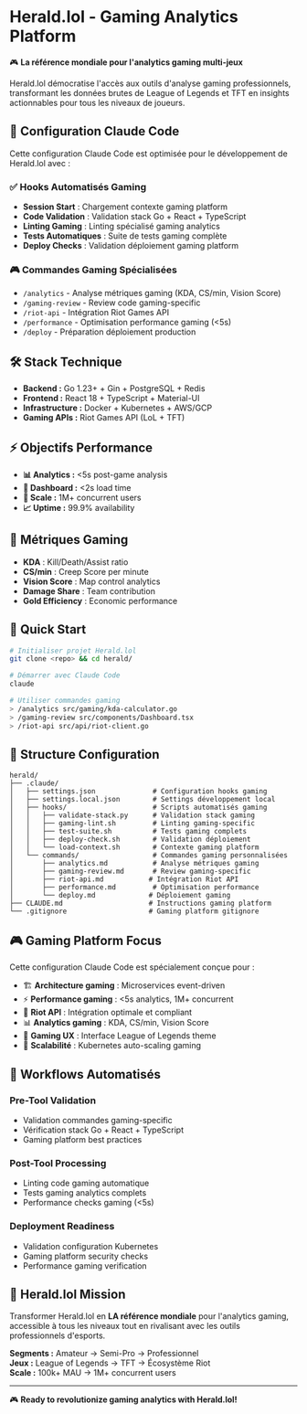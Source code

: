 # Herald.lol - Gaming Analytics Platform

🎮 **La référence mondiale pour l'analytics gaming multi-jeux**

Herald.lol démocratise l'accès aux outils d'analyse gaming professionnels, transformant les données brutes de League of Legends et TFT en insights actionnables pour tous les niveaux de joueurs.

## 🚀 Configuration Claude Code

Cette configuration Claude Code est optimisée pour le développement de Herald.lol avec :

### ✅ **Hooks Automatisés Gaming**
- **Session Start** : Chargement contexte gaming platform
- **Code Validation** : Validation stack Go + React + TypeScript
- **Linting Gaming** : Linting spécialisé gaming analytics
- **Tests Automatiques** : Suite de tests gaming complète
- **Deploy Checks** : Validation déploiement gaming platform

### 🎮 **Commandes Gaming Spécialisées**
- `/analytics` - Analyse métriques gaming (KDA, CS/min, Vision Score)
- `/gaming-review` - Review code gaming-specific
- `/riot-api` - Intégration Riot Games API
- `/performance` - Optimisation performance gaming (<5s)
- `/deploy` - Préparation déploiement production

## 🛠️ Stack Technique

- **Backend :** Go 1.23+ + Gin + PostgreSQL + Redis
- **Frontend :** React 18 + TypeScript + Material-UI
- **Infrastructure :** Docker + Kubernetes + AWS/GCP
- **Gaming APIs :** Riot Games API (LoL + TFT)

## ⚡ Objectifs Performance

- **📊 Analytics :** <5s post-game analysis
- **🚀 Dashboard :** <2s load time  
- **👥 Scale :** 1M+ concurrent users
- **📈 Uptime :** 99.9% availability

## 🎯 Métriques Gaming

- **KDA** : Kill/Death/Assist ratio
- **CS/min** : Creep Score per minute
- **Vision Score** : Map control analytics
- **Damage Share** : Team contribution
- **Gold Efficiency** : Economic performance

## 🚀 Quick Start

```bash
# Initialiser projet Herald.lol
git clone <repo> && cd herald/

# Démarrer avec Claude Code
claude

# Utiliser commandes gaming
> /analytics src/gaming/kda-calculator.go
> /gaming-review src/components/Dashboard.tsx
> /riot-api src/api/riot-client.go
```

## 📁 Structure Configuration

```
herald/
├── .claude/
│   ├── settings.json              # Configuration hooks gaming
│   ├── settings.local.json        # Settings développement local
│   ├── hooks/                     # Scripts automatisés gaming
│   │   ├── validate-stack.py      # Validation stack gaming
│   │   ├── gaming-lint.sh         # Linting gaming-specific
│   │   ├── test-suite.sh          # Tests gaming complets
│   │   ├── deploy-check.sh        # Validation déploiement
│   │   └── load-context.sh        # Contexte gaming platform
│   └── commands/                  # Commandes gaming personnalisées
│       ├── analytics.md           # Analyse métriques gaming
│       ├── gaming-review.md       # Review gaming-specific
│       ├── riot-api.md           # Intégration Riot API
│       ├── performance.md         # Optimisation performance
│       └── deploy.md             # Déploiement gaming
├── CLAUDE.md                     # Instructions gaming platform
└── .gitignore                    # Gaming platform gitignore
```

## 🎮 Gaming Platform Focus

Cette configuration Claude Code est spécialement conçue pour :

- 🏗️ **Architecture gaming** : Microservices event-driven
- ⚡ **Performance gaming** : <5s analytics, 1M+ concurrent
- 🔗 **Riot API** : Intégration optimale et compliant
- 📊 **Analytics gaming** : KDA, CS/min, Vision Score
- 🎨 **Gaming UX** : Interface League of Legends theme
- 🚀 **Scalabilité** : Kubernetes auto-scaling gaming

## 🔧 Workflows Automatisés

### **Pre-Tool Validation**
- Validation commandes gaming-specific
- Vérification stack Go + React + TypeScript
- Gaming platform best practices

### **Post-Tool Processing**  
- Linting code gaming automatique
- Tests gaming analytics complets
- Performance checks gaming (<5s)

### **Deployment Readiness**
- Validation configuration Kubernetes
- Gaming platform security checks
- Performance gaming verification

## 🎯 Herald.lol Mission

Transformer Herald.lol en **LA référence mondiale** pour l'analytics gaming, accessible à tous les niveaux tout en rivalisant avec les outils professionnels d'esports.

**Segments :** Amateur → Semi-Pro → Professionnel  
**Jeux :** League of Legends → TFT → Écosystème Riot  
**Scale :** 100k+ MAU → 1M+ concurrent users

---

🎮 **Ready to revolutionize gaming analytics with Herald.lol!**